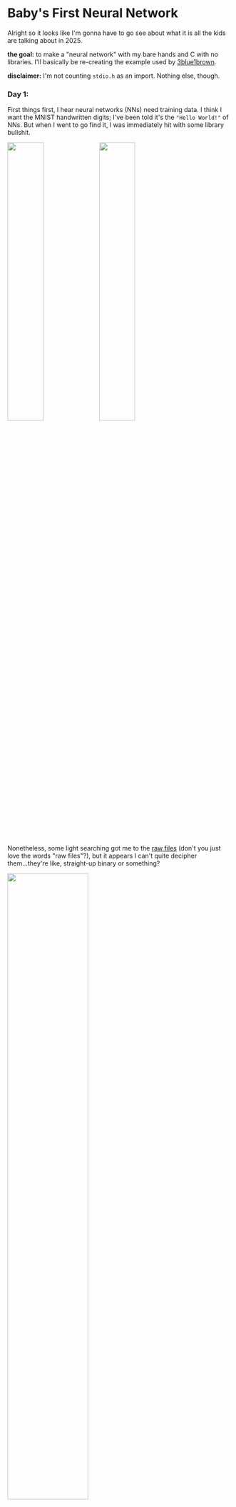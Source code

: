 # Baby's First Neural Network

Alright so it looks like I'm gonna have to go see about what it is all the kids are talking about in 2025.

**the goal:** to make a "neural network" with my bare hands and C  with no libraries.
I'll basically be re-creating the example used by [3blue1brown](https://www.youtube.com/@3blue1brown).

**disclaimer:** I'm not counting `stdio.h` as an import.
Nothing else, though.

### Day 1:

First things first, I hear neural networks (NNs) need training data.
I think I want the MNIST handwritten digits; I've been told it's the `"Hello World!"` of NNs.
But when I went to go find it, I was immediately hit with some library bullshit.

<img src="./image/01/huggingface.png" width=40%/>
<img src="./image/01/microsoft.png" width=40%/>


Nonetheless, some light searching got me to the [raw files](https://github.com/cvdfoundation/mnist) (don't you just love the words "raw files"?), but it appears I can't quite decipher them...they're like, straight-up binary or something?

<img src="./image/01/textedit.png" width=60%/>

So TextEdit (macOS default text editor) isn't really a true fiend who looks at raw files with hex or binary encoding.
It's gonna want to use something woke, like UTF-8 or UTF-16.
So I asked a friend and he pointed me to [Hex Fiend](https://hexfiend.com), a true fiend.
A `5.4 MB` app—pretty cool.
Now I can open the dataset and see a bunch of hex numbers!
And if I remove the header and scale my window just right...

<img src="./image/01/hexedit.png" width=50%/>

There are my numbers!
What is four bytes called? I think I'll call it a chomp.
Well, I think the first four chomps are telling me about the data.
It's a 3-dimensional array in *unsigned* bytes.
Each image is [`0x1C`](https://en.wikipedia.org/wiki/28_(number)) by [`0x1C`](https://en.wikipedia.org/wiki/28_(number)), and there are [`0xEA60`](./base.c) of them.

I need to read the file, or at least one image of it at a time.
On first attempt, C gave me some wrong numbers.
Fortunately, it was my time to become a man and learn about [endianness](https://en.wikipedia.org/wiki/Endianness).
So the standard file-reading `fread()` is trying to read in little-Endian, where the first bit you read is the "1's place", followed by the "2's place" and so on; I need to read in big-Endian, where the first bit is the biggest portion, just like when humans read numbers.
This is fixed by running following bit shifts on each byte:

```c
x = (x>>24) | ((x<<8) & 0x00FF0000) | ((x>>8) & 0x0000FF00) | (x<<24);
```

### Day 2:

Today I'm learning how to do math with `unsigned char` types just like the founding fathers intended.
Basically, I was reading my training data into a buffer of `int`egers, but that's a problem because an `int` is four bytes long and each pixel of training data is only one byte.
Also remember those bitshifts for changing the endianness?
I shot myself in the foot there—it's not the same for `unsigned char` numbers.
And it's working without them, so I guess C reads in big-Endian when it's reading into `unsigned char`.
The good news is, these `unsigned char`s actually have addition and multiplication built-in—C knows that we're going to use its types for more than just strings. Also, I can now read a full image (784 bytes) onto my buffer.
This is the "retina", the first layer of neurons!

<img src="./image/02/compare.png" width=80%/>

Next, we need more "layers" in order to fill out our structure.
Then, like in any good C project, we pass the data onto a team of wizards who discover patterns using reflections in the Orb of Linear Algebra.
Finally, the wizards grant us the result in the form of "confidence" probabilities for each digit 0 through 9.

<img src="./image/02/roadmap.png" width=100%/>

Hence, the next step is to forge the Orb itself and implement matrices in C.
It's a pain, but I'm hardcoding the different sizes of the vectors and matrices (known at compile-time) cause I think it will be faster than making an extendable type on the heap.

### Day 3:

Floating point numbers are for losers and babies and I'm going to make all the matrices run on `unsigned char` operations.
These values describe the neuron activations and the connection weights between them, and they represent values in $ℝ[0, 1]$.
So I'm using the `unsigned char` byte itself to represent some hexadecimal fraction between zero and one (like, 0xA1 is really 0x0.A1).

You know how multiplying decimals works, where like $0.13 × 0.13 = 0.169$, where $13 × 13 = 169$?
It's like that, but for hexadecimal.
I deal with overflow by using a 16-bit `unsigned short`, twice as big as the 8-bit `unsigned char`.
```c
unsigned char add(unsigned char lhs, unsigned char rhs) {
    unsigned short sum = lhs + rhs;
    unsigned char out;
    if (sum >> 8 == 0x0) { out = sum; }
    else { out = 0xFF; // maximum value if too big }
    return out;
}
unsigned char mul(unsigned char lhs, unsigned char rhs) {
    unsigned short product = lhs * rhs;
    return product >> 8;
    // short >> 8 is just its first (most significant) byte
}
```
Now I have a working neural network, which solves some unknown and useless problem.
I need to get the wizards to train our network to solve the problem we *want*, namely reading numbers.
To do this, we need a **cost function** and some way to differentiate that cost function in many dimensions, for the **gradient**.

I just thought of something—there's a few more problems with our tiny datatype.
- They can't do negative edgeweights, so they're all gonna have to be nonnegative.
- With my multiplication, it's pretty easy to get 0x00, so there might not be enough "light" in the network, and we get a bunch of 0x00 as our result.
- With my addition, it's pretty easy to get 0xFF, so there might be too much "light" and we get a bunch of 0xFE as our result.

Will we have to switch to `float` like losers?
If we do, you'll know that my GitHub account has been hacked, because I would never be a loser.
For my first processing, though, I just calibrated the weights such that I wasn't stuck with 0x00 or 0xFF.

<img src="./image/03/retina.png" width=50%/>
<img src="./image/03/layer-peeking.png" width=30%/>

Look at that!
We can peer into the hidden layers and see what's lighting up!
And guess what?
I'm now calculating gradients for all the layers and edgeweights, and I've got the infrastructure to modify the network according to the gradient!

**problem:** The judgement is converging to a bunch of 0xFF.
Remember that the `unsigned char` can't be negative?
Well that means my gradients are all positive, and my edgweights just keep going up...

### Day 4:

I need negative numbers.
Will I rejoin **society** and use a `float`?
Of course not.
That would require 32 bits instead of just 8.
And I didn't implement floating point numbers by myself (I'll do that later).

**the plan:** 
One option is just a signed `char` type.
It's still super small and fast (the same 1 byte), but one of the bits is a sign.
The only problem here is that we're taking away a bit from the number,
```c
unsigned char usgn_min = 0x00; char sgn_min = -0x7F;
unsigned char usgn_max = 0xFF; char sgn_max =  0x7F;
```
and I think it would cause problems if we interpreted the unsigned input as negative numbers.
But if I were to keep the retina `unsigned`, but make some new operations such that the edges and the other layers are all `signed`, I might sidestep the issue.
Nonetheless, this isn't without downsides—my 0xFF problem is about to become a 0x7F problem.

I was wrong!
After changing all my `unsigned char`s into `chars`, I **don't** have a 0x7F problem—I have a -0x7F problem!
Or, as C's printing mechanism likes to call it, a 0xFFFFFF80 problem!
Yeah, whenever you print in hex with `"%X"`, C assumes the input is an `int` and not one byte, so you get extra data.
Took me a long time to figure that one out.
Thanks, C!
So I print my judgements as decimal numbers with `"%d"` now.

<img src="image/04/negative127.png" width=50%>